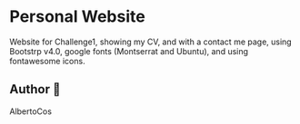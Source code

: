 # Personal Website

Website for Challenge1, showing my CV, and with a contact me page, using Bootstrp v4.0, google fonts (Montserrat and Ubuntu), and using fontawesome icons.

## Author 🚀
AlbertoCos

